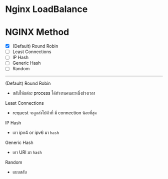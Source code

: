 # Nginx LoadBalance
<!-- 
```sh
app1:3001
app2:3002
nginx
``` -->

# NGINX Method
- [x] (Default) Round Robin 
- [ ] Least Connections
- [ ] IP Hash
- [ ] Generic Hash
- [ ] Random

--- 

(Default) Round Robin
- สลับให้แต่ละ process ได้ทำงานคนละหนึ่งช่วงเวลา

Least Connections
- request จะถูกส่งไปตัวที่ มี connection น้อยที่สุด

IP Hash
- เอา ipv4 or ipv6 มา ``hash``

Generic Hash
- เอา URI มา ``hash``

Random
- แบบสลับ